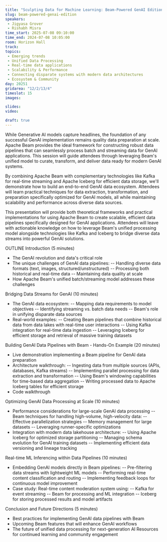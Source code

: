 ```yaml
---
title: "​​Sculpting Data for Machine Learning: Beam-Powered GenAI Edition"
slug: beam-powered-genai-edition
speakers:
 - Jigyasa Grover
 - Rishabh Misra
time_start: 2025-07-08 09:10:00
time_end: 2024-07-08 10:05:00
room: Horizon Hall
track: 
topics: 
 - Emerging trends
 - Unified Data Processing
 - Real-time data applications 
 - Scalability & Performance
 - Connecting disparate systems with modern data architectures
 - Ecosystem & Community
day: 20251
gridarea: "12/2/13/4"
timeslot: 15
images: 

slides:
video: 

draft: true
---
```


While Generative AI models capture headlines, the foundation of any successful GenAI implementation remains quality data preparation at scale. Apache Beam provides the ideal framework for constructing robust data pipelines that can seamlessly process batch and streaming data for GenAI applications. This session will guide attendees through leveraging Beam's unified model to curate, transform, and deliver data ready for modern GenAI systems.

By combining Apache Beam with complementary technologies like Kafka for real-time streaming and Apache Iceberg for efficient data storage, we'll demonstrate how to build an end-to-end GenAI data ecosystem. Attendees will learn practical techniques for data extraction, transformation, and preparation specifically optimized for GenAI models, all while maintaining scalability and performance across diverse data sources.

This presentation will provide both theoretical frameworks and practical implementations for using Apache Beam to create scalable, efficient data pipelines specifically designed for GenAI applications. Attendees will leave with actionable knowledge on how to leverage Beam's unified processing model alongside technologies like Kafka and Iceberg to bridge diverse data streams into powerful GenAI solutions.


OUTLINE
Introduction (5 minutes)
- The GenAI revolution and data's critical role
- The unique challenges of GenAI data pipelines:
--  Handling diverse data formats (text, images, structured/unstructured)
--  Processing both historical and real-time data
--  Maintaining data quality at scale
- How Apache Beam's unified batch/streaming model addresses these challenges

Bridging Data Streams for GenAI (10 minutes)
- The GenAI data ecosystem:
--  Mapping data requirements to model objectives
--  Identifying streaming vs. batch data needs
--  Beam's role in unifying disparate data sources
- Real-world examples:
--  Creating Beam pipelines that combine historical data from data lakes with real-time user interactions
--  Using Kafka integration for real-time data ingestion
--  Leveraging Iceberg for efficient storage and retrieval of massive training datasets

Building GenAI Data Pipelines with Beam - Hands-On Example (20 minutes)
- Live demonstration implementing a Beam pipeline for GenAI data preparation
- Architecture walkthrough:
--  Ingesting data from multiple sources (APIs, databases, Kafka streams)
--  Implementing parallel processing for data extraction and transformation
--  Using Beam's windowing capabilities for time-based data aggregation
--  Writing processed data to Apache Iceberg tables for efficient storage
- Code walkthrough


Optimizing GenAI Data Processing at Scale (10 minutes)
- Performance considerations for large-scale GenAI data processing
--  Beam techniques for handling high-volume, high-velocity data:
--  Effective parallelization strategies
--  Memory management for large datasets
--  Leveraging runner-specific optimizations
- Integration with modern data lakehouse architecture:
--  Using Apache Iceberg for optimized storage partitioning
--  Managing schema evolution for GenAI training datasets
--  Implementing efficient data versioning and lineage tracking

Real-time ML Inferencing within Data Pipelines (10 minutes)
-  Embedding GenAI models directly in Beam pipelines:
--  Pre-filtering data streams with lightweight ML models
--  Performing real-time content classification and routing
--  Implementing feedback loops for continuous model improvement
- Case study: Real-time content moderation system using:
--  Kafka for event streaming
--  Beam for processing and ML integration
--  Iceberg for storing processed results and model artifacts

Conclusion and Future Directions (5 minutes)
- Best practices for implementing GenAI data pipelines with Beam
- Upcoming Beam features that will enhance GenAI workflows
- The future of unified data processing for next-generation AI
Resources for continued learning and community engagement